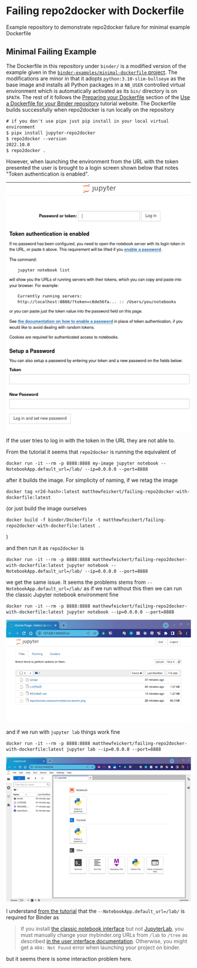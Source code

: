 # Failing repo2docker with Dockerfile

Example repository to demonstrate repo2docker failure for minimal example Dockerfile

## Minimal Failing Example

The Dockerfile in this repository under `binder/` is a modified version of the example given in the [`binder-examples/minimal-dockerfile` project](https://github.com/binder-examples/minimal-dockerfile/tree/2cd2202f6e6fa8c47c644a38262eb0c093f82d15).
The modifications are minor in that it adopts `python:3.10-slim-bullseye` as the base image and installs all Python packages in a `NB_USER` controlled virtual environment which is automatically activated as its `bin/` directory is on `$PATH`.
The rest of it follows the [Preparing your Dockerfile](https://mybinder.readthedocs.io/en/latest/tutorials/dockerfile.html#preparing-your-dockerfile) section of the [Use a Dockerfile for your Binder repository](https://mybinder.readthedocs.io/en/latest/tutorials/dockerfile.html) tutorial website.
The Dockerfile builds successfully when repo2docker is run locally on the repository

```console
# if you don't use pipx just pip install in your local virtual environment
$ pipx install jupyter-repo2docker
$ repo2docker --version
2022.10.0
$ repo2docker .
```

However, when launching the environment from the URL with the token presented the user is brought to a login screen shown below that notes "Token authentication is enabled".

![repo2docker-password-notebook-launch](repo2docker-password-notebook-launch.png)

If the user tries to log in with the token in the URL they are not able to.

From the tutorial it seems that `repo2docker` is running the equivalent of

```
docker run -it --rm -p 8888:8888 my-image jupyter notebook --NotebookApp.default_url=/lab/ --ip=0.0.0.0 --port=8888
```

after it builds the image. For simplicity of naming, if we retag the image

```
docker tag <r2d-hash>:latest matthewfeickert/failing-repo2docker-with-dockerfile:latest
```

(or just build the image ourselves

```
docker build -f binder/Dockerfile -t matthewfeickert/failing-repo2docker-with-dockerfile:latest .
```
)

and then run it as `repo2docker` is

```
docker run -it --rm -p 8888:8888 matthewfeickert/failing-repo2docker-with-dockerfile:latest jupyter notebook --NotebookApp.default_url=/lab/ --ip=0.0.0.0 --port=8888
```

we get the same issue.
It seems the problems stems from `--NotebookApp.default_url=/lab/` as if we run without this then we can run the classic Jupyter notebook environment fine

```
docker run -it --rm -p 8888:8888 matthewfeickert/failing-repo2docker-with-dockerfile:latest jupyter notebook --ip=0.0.0.0 --port=8888
```

![classic-jupyter-tree](classic-jupyter-tree.png)

and if we run with `jupyter lab` things work fine

```
docker run -it --rm -p 8888:8888 matthewfeickert/failing-repo2docker-with-dockerfile:latest jupyter lab --ip=0.0.0.0 --port=8888
```

![jupyter-lab-launcher](jupyter-lab-launcher.png)

I understand [from the tutorial](https://github.com/jupyterhub/mybinder.org-user-guide/blob/262366b9d653ea9c73031a27ec9a928a3c615aa8/doc/tutorials/dockerfile.md?plain=1#L90-L93) that the `--NotebookApp.default_url=/lab/` is required for Binder as

> If you install [the classic notebook interface](https://jupyter-notebook.readthedocs.io/en/stable/) but not [JupyterLab](https://jupyterlab.readthedocs.io/), you must manually change your mybinder.org URLs from `/lab` to `/tree` as described [in the user interface documentation](<https://mybinder.readthedocs.io/en/latest/howto/user_interface.html#jupyterlab>).
> Otherwise, you might get a `404: Not Found` error when launching your project on binder.

but it seems there is some interaction problem here.
